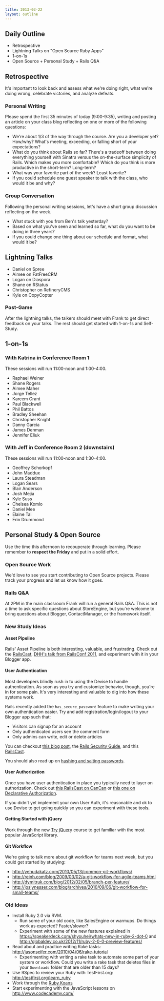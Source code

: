 ```yaml
---
title: 2013-03-22
layout: outline
---
```


## Daily Outline

* Retrospective
* Lightning Talks on "Open Source Ruby Apps"
* 1-on-1s
* Open Source + Personal Study + Rails Q&A

## Retrospective

It's important to look back and assess what we're doing right, what we're doing wrong, celebrate victories, and analyze defeats.

### Personal Writing

Please spend the first 35 minutes of today (9:00-9:35), writing and posting an article on your class blog reflecting on one or more of the following questions:

* We're about 1/3 of the way through the course. Are you a developer yet? How/why? What's meeting, exceeding, or falling short of your expectations?
* What do you think about Rails so far? There's a tradeoff between doing everything yourself with Sinatra versus the on-the-surface simplicity of Rails. Which makes you more comfortable? Which do you think is more productive in the short-term? Long-term?
* What was your favorite part of the week? Least favorite?
* If you could schedule one guest speaker to talk with the class, who would it be and why?

### Group Conversation

Following the personal writing sessions, let's have a short group discussion reflecting on the week.

* What stuck with you from Ben's talk yesterday?
* Based on what you've seen and learned so far, what do you want to be doing in three years?
* If you could change one thing about our schedule and format, what would it be?

## Lightning Talks

* Daniel on Spree
* Aimee on FatFreeCRM
* Logan on Diaspora
* Shane on RStatus
* Christopher on RefineryCMS
* Kyle on CopyCopter

### Post-Game

After the lightning talks, the talkers should meet with Frank to get direct feedback on your talks. The rest should get started with 1-on-1s and Self-Study.

## 1-on-1s

### With Katrina in Conference Room 1

These sessions will run 11:00-noon and 1:00-4:00.

* Raphael Weiner
* Shane Rogers
* Aimee Maher
* Jorge Tellez
* Kareem Grant
* Paul Blackwell
* Phil Battos
* Bradley Sheehan
* Christopher Knight
* Danny Garcia
* James Denman
* Jennifer Eliuk

### With Jeff in Conference Room 2 (downstairs)

These sessions will run 11:00-noon and 1:30-4:00.

* Geoffrey Schorkopf
* John Maddux
* Laura Steadman
* Logan Sears
* Blair Anderson
* Josh Mejia
* Kyle Suss
* Chelsea Komlo
* Daniel Mee
* Elaine Tai
* Erin Drummond

## Personal Study & Open Source

Use the time this afternoon to recouperate through learning. Please remember to **respect the Friday** and put in a solid effort.

### Open Source Work

We'd love to see you start contributing to Open Source projects. Please track your progress and let us know how it goes.

### Rails Q&A

At 2PM in the main classroom Frank will run a general Rails Q&A. This is not a time to ask specific questions about StoreEngine, but you're welcome to bring questions about Blogger, ContactManager, or the framework itself.

### New Study Ideas

#### Asset Pipeline

Rails' Asset Pipeline is both interesting, valuable, and frustrating. Check out the [RailsCast](http://railscasts.com/episodes/279-understanding-the-asset-pipeline), [DHH's talk from RailsConf 2011](http://www.youtube.com/watch?v=cGdCI2HhfAU), and experiment with it in your Blogger app.

#### User Authentication

Most developers blindly rush in to using the Devise to handle authentication. As soon as you try and customize behavior, though, you're in for some pain. It's very interesting and valuable to dig into how these systems work.

Rails recently added the `has_secure_password` feature to make writing your own authentication easier. Try and add registration/login/logout to your Blogger app such that:

* Visitors can signup for an account
* Only authenticated users see the comment form
* Only admins can write, edit or delete articles

You can checkout [this blog post](http://www.farbeyondprogramming.com/2011/05/rails-user-authentication-using-has_secure_password/), the [Rails Security Guide](http://guides.rubyonrails.org/security.html#user-management), and this [RailsCast](http://railscasts.com/episodes/270-authentication-in-rails-3-1).

You should also read up on [hashing and salting passwords](http://crackstation.net/hashing-security.htm).

#### User Authorization

Once you have user authentication in place you typically need to layer on authorization. Check out [this RailsCast on CanCan](http://railscasts.com/episodes/192-authorization-with-cancan) or [this one on Declarative Authorization](http://railscasts.com/episodes/188-declarative-authorization).

If you didn't yet implement your own User Auth, it's reasonable and ok to use Devise to get going quickly so you can experiment with these tools.

#### Getting Started with jQuery

Work through the new [Try jQuery](http://try.jquery.com/) course to get familiar with the most popular JavaScript library.

#### Git Workflow

We're going to talk more about git workflow for teams next week, but you could get started by studying:

* http://yehudakatz.com/2010/05/13/common-git-workflows/
* http://reinh.com/blog/2009/03/02/a-git-workflow-for-agile-teams.html
* http://dymitruk.com/blog/2012/02/05/branch-per-feature/
* http://joslynesser.com/blog/archives/2010/09/06/git-workflow-for-small-teams/

### Old Ideas

* Install Ruby 2.0 via RVM. 
  * Run some of your old code, like SalesEngine or warmups. Do things work as expected? Faster/slower?
  * Experiment with some of the new features explained in https://speakerdeck.com/shyouhei/whats-new-in-ruby-2-dot-0 and http://globaldev.co.uk/2012/11/ruby-2-0-0-preview-features/
* Read about and practice writing Rake tasks: http://jasonseifer.com/2010/04/06/rake-tutorial
  * Experimenting with writing a rake task to automate some part of your system or workflow. Could you write a rake task that deletes files in your `Downloads` folder that are older than 15 days?
* Use RSpec to review your Ruby with TestFirst.org: http://testfirst.org/learn_ruby
* Work through the [Ruby Koans](http://rubykoans.com/)
* Start experimenting with the JavaScript lessons on http://www.codecademy.com/
